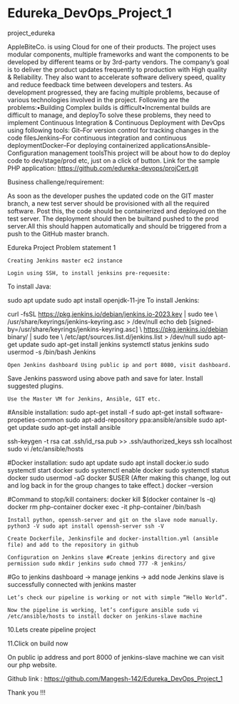 # Edureka_DevOps_Project_1
project_edureka

AppleBiteCo. is using Cloud for one of their products. The project uses modular components, multiple frameworks and want the components to be developed by different teams or by 3rd-party vendors. The company’s goal is to deliver the product updates frequently to production with High quality & Reliability. They also want to accelerate software delivery speed, quality and reduce feedback time between developers and testers. As development progressed, they are facing multiple problems, because of various technologies involved in the project. Following are the problems:•Building Complex builds is difficult•Incremental builds are difficult to manage, and deployTo solve these problems, they need to implement Continuous Integration & Continuous Deployment with DevOps using following tools: Git–For version control for tracking changes in the code filesJenkins–For continuous integration and continuous deploymentDocker–For deploying containerized applicationsAnsible-Configuration management toolsThis project will be about how to do deploy code to dev/stage/prod etc, just on a click of button. Link for the sample PHP application: https://github.com/edureka-devops/projCert.git

Business challenge/requirement:

As soon as the developer pushes the updated code on the GIT master branch, a new test server should be provisioned with all the required software. Post this, the code should be containerized and deployed on the test server. The deployment should then be builtand pushed to the prod server.All this should happen automatically and should be triggered from a push to the GitHub master branch.

Edureka Project Problem statement 1

    Creating Jenkins master ec2 instance

    Login using SSH, to install jenksins pre-requesite:

To install Java:

sudo apt update sudo apt install openjdk-11-jre
To install Jenkins:

curl -fsSL https://pkg.jenkins.io/debian/jenkins.io-2023.key | sudo tee \ /usr/share/keyrings/jenkins-keyring.asc > /dev/null echo deb [signed-by=/usr/share/keyrings/jenkins-keyring.asc] \ https://pkg.jenkins.io/debian binary/ | sudo tee \ /etc/apt/sources.list.d/jenkins.list > /dev/null sudo apt-get update sudo apt-get install jenkins systemctl status jenkins sudo usermod -s /bin/bash Jenkins

    Open Jenkins dashboard Using public ip and port 8080, visit dashboard.

Save Jenkins password using above path and save for later. Install suggested plugins.

    Use the Master VM for Jenkins, Ansible, GIT etc.

#Ansible installation: sudo apt-get install -f sudo apt-get install software-propeties-common sudo apt-add-repository ppa:ansible/ansible sudo apt-get update sudo apt-get install ansible

ssh-keygen -t rsa cat .ssh/id_rsa.pub >> .ssh/authorized_keys ssh localhost sudo vi /etc/ansible/hosts

#Docker installation: sudo apt update sudo apt install docker.io sudo systemctl start docker sudo systemctl enable docker sudo systemctl status docker sudo usermod -aG docker $USER (After making this change, log out and log back in for the group changes to take effect.) docker –version

#Command to stop/kill containers: docker kill $(docker container ls -q) docker rm php-container docker exec -it php-container /bin/bash

    Install python, openssh-server and git on the slave node manually. python3 -V sudo apt install openssh-server ssh -V

    Create Dockerfile, Jenkinsfile and docker-installtion.yml (ansible file) and add to the repository in github

    Configuration on Jenkins slave #Create jenkins directory and give permission sudo mkdir jenkins sudo chmod 777 -R jenkins/

#Go to jenkins dashboard -> manage jenkins -> add node
Jenkins slave is successfully connected with jenkins master

    Let’s check our pipeline is working or not with simple “Hello World”.

    Now the pipeline is working, let’s configure ansible sudo vi /etc/ansible/hosts to install docker on jenkins-slave machine

10.Lets create pipeline project

11.Click on build now

On public ip address and port 8000 of jenkins-slave machine we can visit our php website.

Github link : https://github.com/Mangesh-142/Edureka_DevOps_Project_1

Thank you !!!
